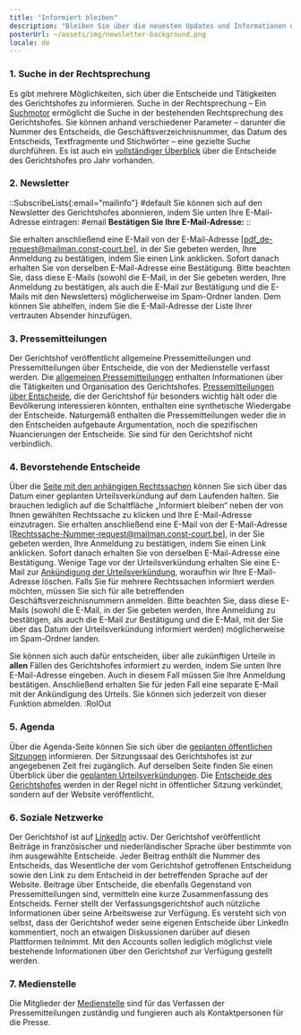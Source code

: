 ```yaml
---
title: "Informiert bleiben"
description: "Bleiben Sie über die neuesten Updates und Informationen des Gerichts informiert."
posterUrl: ~/assets/img/newsletter-background.png
locale: de
---
```


### 1\. Suche in der Rechtsprechung
Es gibt mehrere Möglichkeiten, sich über die Entscheide und Tätigkeiten des Gerichtshofes zu informieren. Suche in der Rechtsprechung – Ein [Suchmotor](/de/search/judgment) ermöglicht die Suche in der bestehenden Rechtsprechung des Gerichtshofes. Sie können anhand verschiedener Parameter – darunter die Nummer des Entscheids, die Geschäftsverzeichnisnummer, das Datum des Entscheids, Textfragmente und Stichwörter – eine gezielte Suche durchführen. Es ist auch ein [vollständiger Überblick](/de/judgments) über die Entscheide des Gerichtshofes pro Jahr vorhanden. 

### 2\. Newsletter 
::SubscribeLists{:email="mailinfo"}
#default
Sie können sich auf den Newsletter des Gerichtshofes abonnieren, indem Sie unten Ihre E-Mail-Adresse eintragen:
#email
**Bestätigen Sie Ihre E-Mail-Adresse:**
::

Sie erhalten anschließend eine E-Mail von der E-Mail-Adresse [pdf_de-request@mailman.const-court.be], in der Sie gebeten werden, Ihre Anmeldung zu bestätigen, indem Sie einen Link anklicken. Sofort danach erhalten Sie von derselben E-Mail-Adresse eine Bestätigung. Bitte beachten Sie, dass diese E-Mails (sowohl die E-Mail, in der Sie gebeten werden, Ihre Anmeldung zu bestätigen, als auch die E-Mail zur Bestätigung und die E-Mails mit den Newsletters) möglicherweise im Spam-Ordner landen. Dem können Sie abhelfen, indem Sie die E-Mail-Adresse der Liste Ihrer vertrauten Absender hinzufügen.

### 3\. Pressemitteilungen 

Der Gerichtshof veröffentlicht allgemeine Pressemitteilungen und Pressemitteilungen über Entscheide, die von der Medienstelle verfasst werden. Die [allgemeinen Pressemitteilungen](/de/media/general-press-releases) enthalten Informationen über die Tätigkeiten und Organisation des Gerichtshofes. [Pressemitteilungen über Entscheide](/de/media/press-releases-concerning-the-judgments?with-archive=true), die der Gerichtshof für besonders wichtig hält oder die Bevölkerung interessieren könnten, enthalten eine synthetische Wiedergabe der Entscheide. Naturgemäß enthalten die Pressemitteilungen weder die in den Entscheiden aufgebaute Argumentation, noch die spezifischen Nuancierungen der Entscheide. Sie sind für den Gerichtshof nicht verbindlich.

### 4\. Bevorstehende Entscheide 
Über die [Seite mit den anhängigen Rechtssachen](/de/judgments/pending-cases) können Sie sich über das Datum einer geplanten Urteilsverkündung auf dem Laufenden halten. Sie brauchen lediglich auf die Schaltfläche „Informiert bleiben“ neben der von Ihnen gewählten Rechtssache zu klicken und Ihre E-Mail-Adresse einzutragen. Sie erhalten anschließend eine E-Mail von der E-Mail-Adresse [Rechtssache-Nummer-request@mailman.const-court.be], in der Sie gebeten werden, Ihre Anmeldung zu bestätigen, indem Sie einen Link anklicken. Sofort danach erhalten Sie von derselben E-Mail-Adresse eine Bestätigung. Wenige Tage vor der Urteilsverkündung erhalten Sie eine E-Mail zur [Ankündigung der Urteilsverkündung](/de/judgments/upcoming), woraufhin wir Ihre E-Mail-Adresse löschen. Falls Sie für mehrere Rechtssachen informiert werden möchten, müssen Sie sich für alle betreffenden Geschäftsverzeichnisnummern anmelden. Bitte beachten Sie, dass diese E-Mails (sowohl die E-Mail, in der Sie gebeten werden, Ihre Anmeldung zu bestätigen, als auch die E-Mail zur Bestätigung und die E-Mail, mit der Sie über das Datum der Urteilsverkündung informiert werden) möglicherweise im Spam-Ordner landen.

Sie können sich auch dafür entscheiden, über alle zukünftigen Urteile in **allen** Fällen des Gerichtshofes informiert zu werden, indem Sie unten Ihre E-Mail-Adresse eingeben. Auch in diesem Fall müssen Sie Ihre Anmeldung bestätigen. Anschließend erhalten Sie für jeden Fall eine separate E-Mail mit der Ankündigung des Urteils. Sie können sich jederzeit von dieser Funktion abmelden.
:RolOut

### 5\. Agenda
Über die Agenda-Seite können Sie sich über die [geplanten öffentlichen Sitzungen](/de/agenda#Öffentliche%20Sitzung) informieren. Der Sitzungssaal des Gerichtshofes ist zur angegebenen Zeit frei zugänglich. Auf derselben Seite finden Sie einen Überblick über die [geplanten Urteilsverkündungen](/de/agenda#Rechtsprechung). Die [Entscheide des Gerichtshofes](/de/judgments) werden in der Regel nicht in öffentlicher Sitzung verkündet, sondern auf der Website veröffentlicht. 

### 6\. Soziale Netzwerke

Der Gerichtshof ist auf <a href="https://be.linkedin.com/company/constitutional-court-of-belgium" aria-label="Klicken Sie hier, um zur LinkedIn-Seite des Verfassungsgerichts zu gelangen" target="blank">LinkedIn</a> activ. Der Gerichtshof veröffentlicht Beiträge in französischer und niederländischer Sprache über bestimmte von ihm ausgewählte Entscheide. Jeder Beitrag enthält die Nummer des Entscheids, das Wesentliche der vom Gerichtshof getroffenen Entscheidung sowie den Link zu dem Entscheid in der betreffenden Sprache auf der Website. Beitrage über Entscheide, die ebenfalls Gegenstand von Pressemitteilungen sind, vermitteln eine kurze Zusammenfassung des Entscheids. Ferner stellt der Verfassungsgerichtshof auch nützliche Informationen über seine Arbeitsweise zur Verfügung. Es versteht sich von selbst, dass der Gerichtshof weder seine eigenen Entscheide über LinkedIn kommentiert, noch an etwaigen Diskussionen darüber auf diesen Plattformen teilnimmt. Mit den Accounts sollen lediglich möglichst viele bestehende Informationen über den Gerichtshof zur Verfügung gestellt werden.
 
### 7\. Medienstelle 
Die Mitglieder der [Medienstelle](/de/media) sind für das Verfassen der Pressemitteilungen zuständig und fungieren auch als Kontaktpersonen für die Presse.
